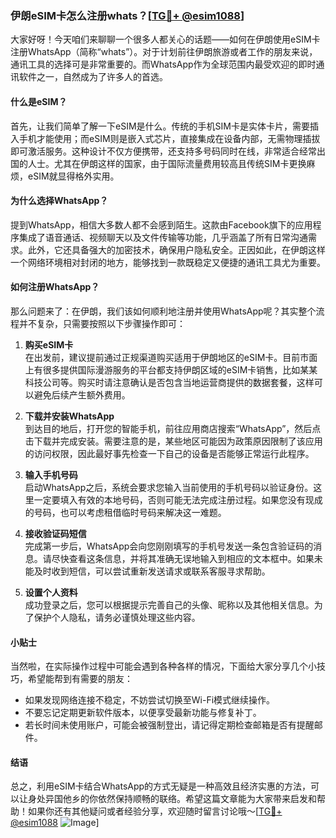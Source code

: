 ### 伊朗eSIM卡怎么注册whats？[[TG💪+ @esim1088](https://t.me/s/esim1088)]

大家好呀！今天咱们来聊聊一个很多人都关心的话题——如何在伊朗使用eSIM卡注册WhatsApp（简称“whats”）。对于计划前往伊朗旅游或者工作的朋友来说，通讯工具的选择可是非常重要的。而WhatsApp作为全球范围内最受欢迎的即时通讯软件之一，自然成为了许多人的首选。

#### 什么是eSIM？

首先，让我们简单了解一下eSIM是什么。传统的手机SIM卡是实体卡片，需要插入手机才能使用；而eSIM则是嵌入式芯片，直接集成在设备内部，无需物理插拔即可激活服务。这种设计不仅方便携带，还支持多号码同时在线，非常适合经常出国的人士。尤其在伊朗这样的国家，由于国际流量费用较高且传统SIM卡更换麻烦，eSIM就显得格外实用。

#### 为什么选择WhatsApp？

提到WhatsApp，相信大多数人都不会感到陌生。这款由Facebook旗下的应用程序集成了语音通话、视频聊天以及文件传输等功能，几乎涵盖了所有日常沟通需求。此外，它还具备强大的加密技术，确保用户隐私安全。正因如此，在伊朗这样一个网络环境相对封闭的地方，能够找到一款既稳定又便捷的通讯工具尤为重要。

#### 如何注册WhatsApp？

那么问题来了：在伊朗，我们该如何顺利地注册并使用WhatsApp呢？其实整个流程并不复杂，只需要按照以下步骤操作即可：

1. **购买eSIM卡**  
   在出发前，建议提前通过正规渠道购买适用于伊朗地区的eSIM卡。目前市面上有很多提供国际漫游服务的平台都支持伊朗区域的eSIM卡销售，比如某某科技公司等。购买时请注意确认是否包含当地运营商提供的数据套餐，这样可以避免后续产生额外费用。

2. **下载并安装WhatsApp**  
   到达目的地后，打开您的智能手机，前往应用商店搜索“WhatsApp”，然后点击下载并完成安装。需要注意的是，某些地区可能因为政策原因限制了该应用的访问权限，因此最好事先检查一下自己的设备是否能够正常运行此程序。

3. **输入手机号码**  
   启动WhatsApp之后，系统会要求您输入当前使用的手机号码以验证身份。这里一定要填入有效的本地号码，否则可能无法完成注册过程。如果您没有现成的号码，也可以考虑租借临时号码来解决这一难题。

4. **接收验证码短信**  
   完成第一步后，WhatsApp会向您刚刚填写的手机号发送一条包含验证码的消息。请尽快查看这条信息，并将其准确无误地输入到相应的文本框中。如果未能及时收到短信，可以尝试重新发送请求或联系客服寻求帮助。

5. **设置个人资料**  
   成功登录之后，您可以根据提示完善自己的头像、昵称以及其他相关信息。为了保护个人隐私，请务必谨慎处理这些内容。

#### 小贴士

当然啦，在实际操作过程中可能会遇到各种各样的情况，下面给大家分享几个小技巧，希望能帮到有需要的朋友：

- 如果发现网络连接不稳定，不妨尝试切换至Wi-Fi模式继续操作。
- 不要忘记定期更新软件版本，以便享受最新功能与修复补丁。
- 若长时间未使用账户，可能会被强制登出，请记得定期检查邮箱是否有提醒邮件。

#### 结语

总之，利用eSIM卡结合WhatsApp的方式无疑是一种高效且经济实惠的方法，可以让身处异国他乡的你依然保持顺畅的联络。希望这篇文章能为大家带来启发和帮助！如果你还有其他疑问或者经验分享，欢迎随时留言讨论哦～[[TG💪+ @esim1088](https://t.me/s/esim1088) ![Image](https://i.postimg.cc/4NQfJmqS/Snipaste-2025-05-13-00-14-12.png)]